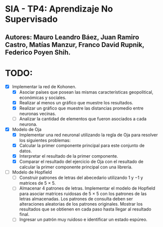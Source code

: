 # SIA - TP4: Aprendizaje No Supervisado

Autores: Mauro Leandro Báez, Juan Ramiro Castro, Matías Manzur, Franco David Rupnik, Federico Poyen Shih.
---
# TODO:

- [x] Implementar la red de Kohonen.
  - [x] Asociar paı́ses que posean las mismas características geopolitical, económicas y sociales.
  - [x] Realizar al menos un gráfico que muestre los resultados.
  - [x] Realizar un gráfico que muestre las distancias promedio entre neuronas vecinas.
  - [ ] Analizar la cantidad de elementos que fueron asociados a cada neurona.

- [x] Modelo de Oja
  - [x] Implementar una red neuronal utilizando la regla de Oja para resolver los siguientes problemas:
  - [x] Calcular la primer componente principal para este conjunto de datos.
  - [x] Interpretar el resultado de la primer componente.
  - [x] Comparar el resultado del ejercicio de Oja con el resultado de calcular la primer componente principal con una librerı́a.

- [ ] Modelo de Hopfield
  - [ ] Construir patrones de letras del abecedario utilizando 1 y −1 y matrices de 5 × 5.
  - [ ] Almacenar 4 patrones de letras. Implementar el modelo de Hopfield para asociar matrices ruidosas de 5 × 5 con los patrones de las letras almacenadas. Los patrones de consulta deben ser alteraciones aleatorias de los patrones originales. Mostrar los resultados que se obtienen en cada paso hasta llegar al resultado final.
  - [ ] Ingresar un patrón muy ruidoso e identificar un estado espúreo.
